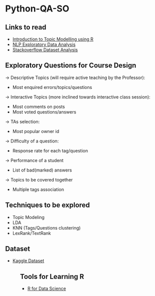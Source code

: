 # Python-QA-SO

## Links to read
<ul>
<li><a href = "https://eight2late.wordpress.com/2015/09/29/a-gentle-introduction-to-topic-modeling-using-r/" >Introduction to Topic Modelling using R</a> </li>
<li><a href = "https://rpubs.com/fariz/NLP">NLP Exploratory Data Analysis</a></li>
  <li><a href = "http://www.analyticsforfun.com/2016/09/analyzing-stack-overflow-questions-and.html">Stackoverflow Dataset Analysis</a></li>
</ul>

## Exploratory Questions for Course Design
-> Descriptive Topics (will require active teaching by the Professor):
- Most enquired errors/topics/questions

-> Interactive Topics (more inclined towards interactive class session):
- Most comments on posts
- Most voted questions/answers

-> TAs selection:
- Most popular owner id

-> Difficulty of a question:
- Response rate for each tag/question

-> Performance of a student
- List of bad(marked) answers 

-> Topics to be covered together
- Multiple tags association

## Techniques to be explored
- Topic Modeling
- LDA
- KNN (Tags/Questions clustering)
- LexRank/TextRank

## Dataset
<ul>
<li><a href = "https://www.kaggle.com/stackoverflow/pythonquestions/data">Kaggle Dataset</a></li>
<ul>

## Tools for Learning R
<ul>
<li><a href= "http://r4ds.had.co.nz/">R for Data Science</a></li>
<ul>
